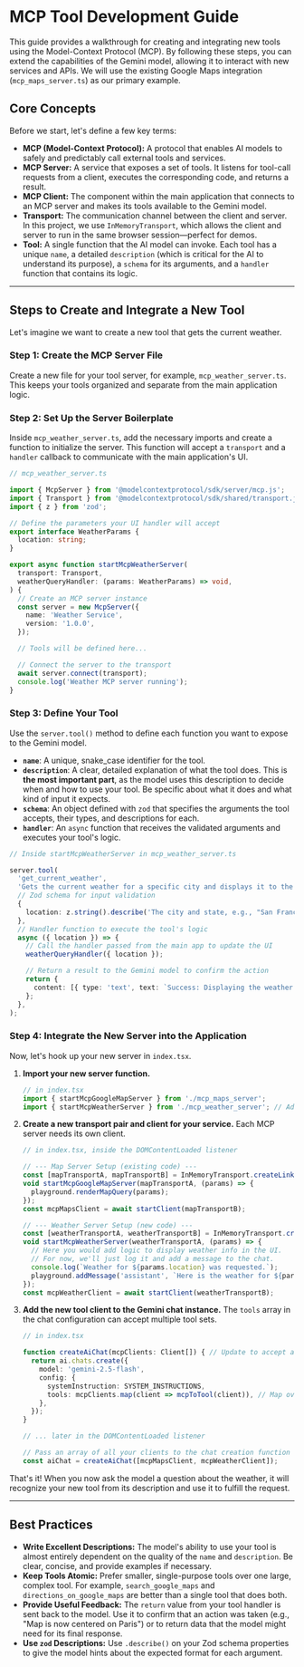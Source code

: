 # MCP Tool Development Guide

This guide provides a walkthrough for creating and integrating new tools using the Model-Context Protocol (MCP). By following these steps, you can extend the capabilities of the Gemini model, allowing it to interact with new services and APIs. We will use the existing Google Maps integration (`mcp_maps_server.ts`) as our primary example.

## Core Concepts

Before we start, let's define a few key terms:

- **MCP (Model-Context Protocol):** A protocol that enables AI models to safely and predictably call external tools and services.
- **MCP Server:** A service that exposes a set of tools. It listens for tool-call requests from a client, executes the corresponding code, and returns a result.
- **MCP Client:** The component within the main application that connects to an MCP server and makes its tools available to the Gemini model.
- **Transport:** The communication channel between the client and server. In this project, we use `InMemoryTransport`, which allows the client and server to run in the same browser session—perfect for demos.
- **Tool:** A single function that the AI model can invoke. Each tool has a unique `name`, a detailed `description` (which is critical for the AI to understand its purpose), a `schema` for its arguments, and a `handler` function that contains its logic.

---

## Steps to Create and Integrate a New Tool

Let's imagine we want to create a new tool that gets the current weather.

### Step 1: Create the MCP Server File

Create a new file for your tool server, for example, `mcp_weather_server.ts`. This keeps your tools organized and separate from the main application logic.

### Step 2: Set Up the Server Boilerplate

Inside `mcp_weather_server.ts`, add the necessary imports and create a function to initialize the server. This function will accept a `transport` and a `handler` callback to communicate with the main application's UI.

```typescript
// mcp_weather_server.ts

import { McpServer } from '@modelcontextprotocol/sdk/server/mcp.js';
import { Transport } from '@modelcontextprotocol/sdk/shared/transport.js';
import { z } from 'zod';

// Define the parameters your UI handler will accept
export interface WeatherParams {
  location: string;
}

export async function startMcpWeatherServer(
  transport: Transport,
  weatherQueryHandler: (params: WeatherParams) => void,
) {
  // Create an MCP server instance
  const server = new McpServer({
    name: 'Weather Service',
    version: '1.0.0',
  });

  // Tools will be defined here...

  // Connect the server to the transport
  await server.connect(transport);
  console.log('Weather MCP server running');
}
```

### Step 3: Define Your Tool

Use the `server.tool()` method to define each function you want to expose to the Gemini model.

- **`name`**: A unique, snake_case identifier for the tool.
- **`description`**: A clear, detailed explanation of what the tool does. This is **the most important part**, as the model uses this description to decide when and how to use your tool. Be specific about what it does and what kind of input it expects.
- **`schema`**: An object defined with `zod` that specifies the arguments the tool accepts, their types, and descriptions for each.
- **`handler`**: An `async` function that receives the validated arguments and executes your tool's logic.

```typescript
// Inside startMcpWeatherServer in mcp_weather_server.ts

server.tool(
  'get_current_weather',
  'Gets the current weather for a specific city and displays it to the user.',
  // Zod schema for input validation
  {
    location: z.string().describe('The city and state, e.g., "San Francisco, CA"'),
  },
  // Handler function to execute the tool's logic
  async ({ location }) => {
    // Call the handler passed from the main app to update the UI
    weatherQueryHandler({ location });

    // Return a result to the Gemini model to confirm the action
    return {
      content: [{ type: 'text', text: `Success: Displaying the weather for ${location}` }],
    };
  },
);
```

### Step 4: Integrate the New Server into the Application

Now, let's hook up your new server in `index.tsx`.

1.  **Import your new server function.**

    ```typescript
    // in index.tsx
    import { startMcpGoogleMapServer } from './mcp_maps_server';
    import { startMcpWeatherServer } from './mcp_weather_server'; // Add this line
    ```

2.  **Create a new transport pair and client for your service.** Each MCP server needs its own client.

    ```typescript
    // in index.tsx, inside the DOMContentLoaded listener

    // --- Map Server Setup (existing code) ---
    const [mapTransportA, mapTransportB] = InMemoryTransport.createLinkedPair();
    void startMcpGoogleMapServer(mapTransportA, (params) => {
      playground.renderMapQuery(params);
    });
    const mcpMapsClient = await startClient(mapTransportB);

    // --- Weather Server Setup (new code) ---
    const [weatherTransportA, weatherTransportB] = InMemoryTransport.createLinkedPair();
    void startMcpWeatherServer(weatherTransportA, (params) => {
      // Here you would add logic to display weather info in the UI.
      // For now, we'll just log it and add a message to the chat.
      console.log(`Weather for ${params.location} was requested.`);
      playground.addMessage('assistant', `Here is the weather for ${params.location}: ☀️ 75°F`);
    });
    const mcpWeatherClient = await startClient(weatherTransportB);
    ```

3.  **Add the new tool client to the Gemini chat instance.** The `tools` array in the chat configuration can accept multiple tool sets.

    ```typescript
    // in index.tsx

    function createAiChat(mcpClients: Client[]) { // Update to accept an array of clients
      return ai.chats.create({
        model: 'gemini-2.5-flash',
        config: {
          systemInstruction: SYSTEM_INSTRUCTIONS,
          tools: mcpClients.map(client => mcpToTool(client)), // Map over clients
        },
      });
    }

    // ... later in the DOMContentLoaded listener

    // Pass an array of all your clients to the chat creation function
    const aiChat = createAiChat([mcpMapsClient, mcpWeatherClient]);
    ```

That's it! When you now ask the model a question about the weather, it will recognize your new tool from its description and use it to fulfill the request.

---

## Best Practices

- **Write Excellent Descriptions:** The model's ability to use your tool is almost entirely dependent on the quality of the `name` and `description`. Be clear, concise, and provide examples if necessary.
- **Keep Tools Atomic:** Prefer smaller, single-purpose tools over one large, complex tool. For example, `search_google_maps` and `directions_on_google_maps` are better than a single tool that does both.
- **Provide Useful Feedback:** The `return` value from your tool handler is sent back to the model. Use it to confirm that an action was taken (e.g., "Map is now centered on Paris") or to return data that the model might need for its final response.
- **Use `zod` Descriptions:** Use `.describe()` on your Zod schema properties to give the model hints about the expected format for each argument.

